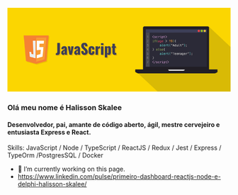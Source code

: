 
![Desenvolvedor, pai, amante de código aberto, ágil, mestre cervejeiro e entusiasta Express e React.](https://github.com/h4liss0n/h4liss0n/blob/main/javascript.png)
### Olá meu nome é Halisson Skalee 
#### Desenvolvedor, pai, amante de código aberto, ágil, mestre cervejeiro e entusiasta Express e React.






Skills:  JavaScript / Node / TypeScript / ReactJS / Redux / Jest / Express / TypeOrm /PostgresSQL / Docker



- 🔭 I’m currently working on this page. 
- https://www.linkedin.com/pulse/primeiro-dashboard-reactjs-node-e-delphi-halisson-skalee/




